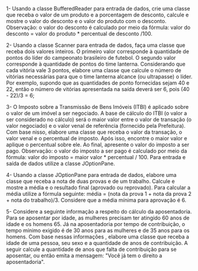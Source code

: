 1- Usando a classe BufferedReader para entrada de dados, crie uma classe que receba o valor de um produto e a porcentagem de desconto, calcule e mostre o valor do desconto e o valor do produto com o desconto. Observação: o valor do desconto é calculado por meio da fórmula: valor do desconto = valor do produto * percentual de desconto /100.

2- Usando a classe Scanner para entrada de dados, faça uma classe que receba dois valores inteiros. O primeiro valor corresponde à quantidade de pontos do líder do campeonato brasileiro de futebol. O segundo valor corresponde à quantidade de pontos do time lanterna. Considerando que cada vitória vale 3 pontos, elabore uma classe que calcule o número de vitórias necessárias para que o time lanterna alcance (ou ultrapasse) o líder. Por exemplo, supondo que as quantidades de ponto fornecidas sejam 40 e 22, então o número de vitórias apresentada na saída deverá ser 6, pois (40 - 22)/3 = 6;


3- O Imposto sobre a Transmissão de Bens Imóveis (ITBI) é aplicado sobre o valor de um imóvel a ser negociado. A base de cálculo do ITBI (o valor a ser considerado no cálculo) será o maior valor entre o valor de transação (o valor negociado) e o valor venal de referência (fornecido pela Prefeitura). Com base nisso, elabore uma classe que receba o valor da transação, o valor venal e o percentual de imposto. Após isso, encontre o maior valor e aplique o percentual sobre ele. Ao final, apresente o valor do imposto a ser pago. Observação: o valor do imposto a ser pago é calculado por meio da fórmula: valor do imposto = maior valor * percentual / 100. Para entrada e saída de dados utilize a classe JOptionPane.

4- Usando a classe JOptionPane para entrada de dados, elabore uma classe que receba a nota de duas provas e de um trabalho. Calcule e mostre a média e o resultado final (aprovado ou reprovado). Para calcular a média utilize a fórmula seguinte: média = (nota da prova 1 + nota da prova 2 + nota do trabalho)/3. Considere que a média mínima para aprovação é 6.

5- Considere a seguinte informação a respeito do cálculo da aposentadoria. Para se aposentar por idade, as mulheres precisam ter atingido 60 anos de idade e os homens 65. Já na aposentadoria por tempo de contribuição, o tempo mínimo exigido é de 30 anos para as mulheres e de 35 anos para os homens. Com base nessas informações , elabore uma classe que receba a idade de uma pessoa, seu sexo e a quantidade de anos de contribuição. A seguir calcule a quantidade de anos que falta de contribuição para se aposentar, ou então emita a mensagem: "Você já tem o direito a aposentadoria".
